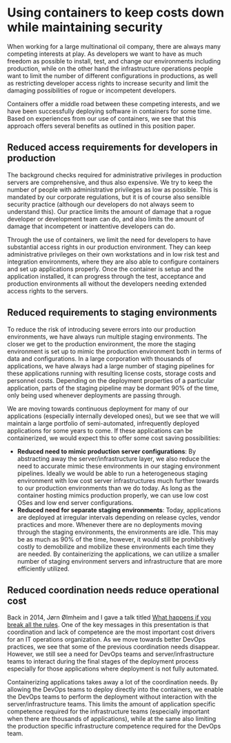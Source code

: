 # Using containers to keep costs down while maintaining security


When working for a large multinational oil company, there are always many competing interests
at play. As developers we want to have as much freedom as possible to install, test, and change
our environments including production, while on the other hand the infrastructure operations
people want to limit the number of different configurations in productions, as well as
restricting developer access rights to increase security and limit the damaging possibilities
of rogue or incompetent developers.

Containers offer a middle road between these competing interests, and we have been successfully
deploying software in containers for some time. Based on experiences from our use of containers,
we see that this approach offers several benefits as outlined in this position paper.

## Reduced access requirements for developers in production

The background checks required for administrative privileges in production servers are 
comprehensive, and thus also expensive. We try to keep the number of people with administrative 
privileges as low as possible. This is mandated by our corporate regulations, but it is of
course also sensible security practice (although our developers do not always seem to understand 
this). Our practice limits the amount of damage that a rogue developer or development team can do, 
and also limits the amount of damage that incompetent or inattentive developers can do. 

Through the use of containers, we limit the need for developers to have substantial access rights
in our production environment. They can keep administrative privileges on their own workstations 
and in low risk test and integration environments, where they are also able to configure containers 
and set up applications properly. Once the container is setup and the application installed, it can 
progress through the test, acceptance and production environments all without the developers needing 
extended access rights to the servers.

## Reduced requirements to staging environments

To reduce the risk of introducing severe errors into our production environments, we have always run
multiple staging environments. The closer we get to the production environment, the more the staging
environment is set up to mimic the production environment both in terms of data and configurations. 
In a large corporation with thousands of applications, we have always had a large number of staging
pipelines for these applications running with resulting license costs, storage costs and personnel 
costs. Depending on the deployment properties of a particular application, parts of the staging pipeline 
may be dormant 90% of the time, only being used whenever deployments are passing through.

We are moving towards continuous deployment for many of our applications (especially internally developed
ones), but we see that we will maintain a large portfolio of semi-automated, infrequently deployed 
applications for some years to come. If these applications can be containerized, we would expect this
to offer some cost saving possibilities:

* **Reduced need to mimic production server configurations**: By abstracting away the server/infrastructure 
  layer, we also reduce the need to accurate mimic these environments in our staging environment pipelines. 
  Ideally we would be able to run a heterogeneous staging environment with low cost server infrastructures
  much further towards to our production environments than we do today. As long as the container hosting 
  mimics production properly, we can use low cost OSes and low end server configurations.
* **Reduced need for separate staging environments**: Today, applications are deployed at irregular intervals
   depending on release cycles, vendor practices and more. Whenever there are no deployments moving through 
   the staging environments, the environments are idle. This may be as much as 90% of the time, however, 
   it would still be prohibitively costly to demobilize and mobilize these environments each time they are 
   needed. By containerizing the applications, we can utilize a smaller number of staging environment servers 
   and infrastructure that are more efficiently utilized.


## Reduced coordination needs reduce operational cost

Back in 2014, Jørn Ølmheim and I gave a talk titled 
[What happens if you break all the rules](https://www.youtube.com/watch?v=_Wa8Ekx3-aA). 
One of the key messages in this presentation is that coordination and lack of competence are the 
most important cost drivers for an IT operations organization. As we move towards better DevOps practices, 
we see that some of the previous coordination needs disappear. However, we still see a need for DevOps 
teams and server/infrastructure teams to interact during the final stages of the deployment process especially 
for those applications where deployment is not fully automated.

Containerizing applications takes away a lot of the coordination needs. By allowing the DevOps teams to 
deploy directly into the containers, we enable the DevOps teams to perform the deployment without interaction 
with the server/infrastructure teams. This limits the amount of application specific competence required for 
the infrastructure teams (especially important when there are thousands of applications), while at the same 
also limiting the production specific infrastructure competence required for the DevOps team. 
